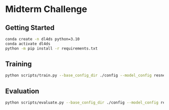 # Midterm Challenge

## Getting Started

```bash
conda create -n dl4ds python=3.10
conda activate dl4ds
python -m pip install -r requirements.txt
```

## Training

```bash
python scripts/train.py --base_config_dir ./config --model_config resnext50_32x4d.yml
```

## Evaluation

```bash
python scripts/evaluate.py --base_config_dir ./config --model_config resnext50_32x4d.yml
```

